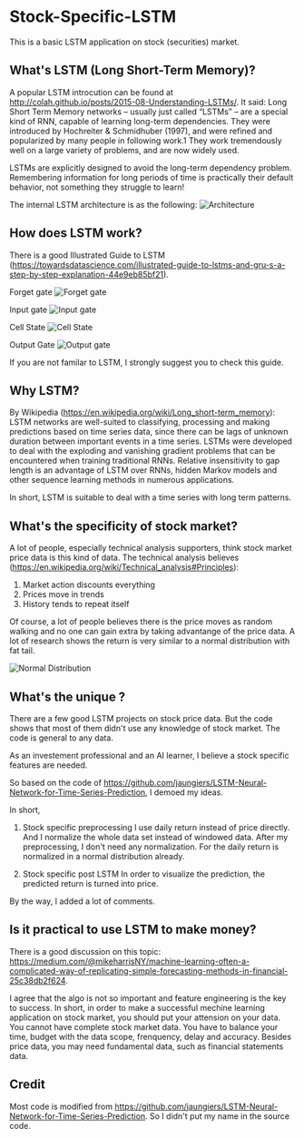 # Stock-Specific-LSTM
This is a basic LSTM application on stock (securities) market.

## What's LSTM (Long Short-Term Memory)?
A popular LSTM introcution can be found at http://colah.github.io/posts/2015-08-Understanding-LSTMs/. It said:
Long Short Term Memory networks – usually just called “LSTMs” – are a special kind of RNN, capable of learning long-term dependencies. They were introduced by Hochreiter & Schmidhuber (1997), and were refined and popularized by many people in following work.1 They work tremendously well on a large variety of problems, and are now widely used.

LSTMs are explicitly designed to avoid the long-term dependency problem. Remembering information for long periods of time is practically their default behavior, not something they struggle to learn!

The internal LSTM architecture is as the following:
![Architecture](https://cdn-images-1.medium.com/max/800/1*0f8r3Vd-i4ueYND1CUrhMA.png)

## How does LSTM work?
There is a good Illustrated Guide to LSTM (https://towardsdatascience.com/illustrated-guide-to-lstms-and-gru-s-a-step-by-step-explanation-44e9eb85bf21).

Forget gate
![Forget gate](https://cdn-images-1.medium.com/max/800/1*GjehOa513_BgpDDP6Vkw2Q.gif)

Input gate
![Input gate](https://cdn-images-1.medium.com/max/800/1*TTmYy7Sy8uUXxUXfzmoKbA.gif)

Cell State
![Cell State](https://cdn-images-1.medium.com/max/800/1*S0rXIeO_VoUVOyrYHckUWg.gif)

Output Gate
![Output gate](https://cdn-images-1.medium.com/max/800/1*VOXRGhOShoWWks6ouoDN3Q.gif)

If you are not familar to LSTM, I strongly suggest you to check this guide.

## Why LSTM?
By Wikipedia (https://en.wikipedia.org/wiki/Long_short-term_memory):
LSTM networks are well-suited to classifying, processing and making predictions based on time series data, since there can be lags of unknown duration between important events in a time series. LSTMs were developed to deal with the exploding and vanishing gradient problems that can be encountered when training traditional RNNs. Relative insensitivity to gap length is an advantage of LSTM over RNNs, hidden Markov models and other sequence learning methods in numerous applications.

In short, LSTM is suitable to deal with a time series with long term patterns.

## What's the specificity of stock market?
A lot of people, especially technical analysis supporters, think stock market price data is this kind of data. The technical analysis believes (https://en.wikipedia.org/wiki/Technical_analysis#Principles):
1. Market action discounts everything
2. Prices move in trends
3. History tends to repeat itself

Of course, a lot of people believes there is the price moves as random walking and no one can gain extra by taking advantange of the price data. A lot of research shows the return is very similar to a normal distribution with fat tail.

![Normal Distribution](https://upload.wikimedia.org/wikipedia/commons/thumb/7/74/Normal_Distribution_PDF.svg/700px-Normal_Distribution_PDF.svg.png)

## What's the unique ?
There are a few good LSTM projects on stock price data. But the code shows that most of them didn't use any knowledge of stock market. The code is general to any data.

As an investement professional and an AI learner, I believe a stock specific features are needed. 

So based on the code of https://github.com/jaungiers/LSTM-Neural-Network-for-Time-Series-Prediction, I demoed my ideas.

In short,
1. Stock specific preprocessing
  I use daily return instead of price directly. And I normalize the whole data set instead of windowed data. After my preprocessing, I don't need any normalization. For the daily return is normalized in a normal distribution already.
  
2. Stock specific post LSTM
  In order to visualize the prediction, the predicted return is turned into price.
  
By the way, I added a lot of comments.

## Is it practical to use LSTM to make money?

There is a good discussion on this topic:
https://medium.com/@mikeharrisNY/machine-learning-often-a-complicated-way-of-replicating-simple-forecasting-methods-in-financial-25c38db2f624.

I agree that the algo is not so important and feature engineering is the key to success. In short, in order to make a successful mechine learning application on stock market, you should put your attension on your data. You cannot have complete stock market data. You have to balance your time, budget with the data scope, frenquency, delay and accuracy. Besides price data, you may need fundamental data, such as financial statements data.

## Credit
Most code is modified from  https://github.com/jaungiers/LSTM-Neural-Network-for-Time-Series-Prediction. So I didn't put my name in the source code.

